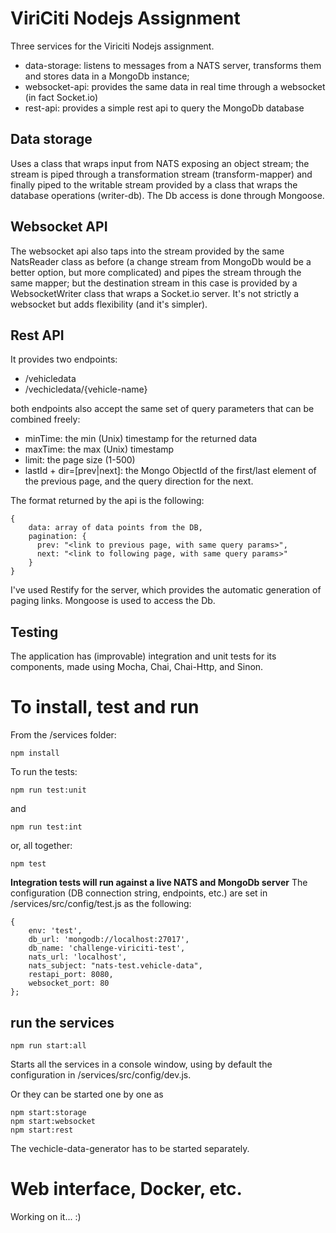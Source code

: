 # ViriCiti Nodejs Assignment

Three services for the Viriciti Nodejs assignment.

* data-storage: listens to messages from a NATS server, transforms them and stores data in a MongoDb  instance;
* websocket-api: provides the same data in real time through a websocket (in fact Socket.io)
* rest-api: provides a simple rest api to query the MongoDb database

## Data storage

Uses a class that wraps input from NATS exposing an object stream; the stream is piped through a transformation stream (transform-mapper) and finally piped to the writable stream provided by a class that wraps the database operations (writer-db). The Db access is done through Mongoose.

## Websocket API

The websocket api also taps into the stream provided by the same NatsReader class as before (a change stream from MongoDb would be a better option, but more complicated) and pipes the stream through the same mapper; but the destination stream in this case is provided by a WebsocketWriter class that wraps a Socket.io server. It's not strictly a websocket but adds flexibility (and it's simpler).

## Rest API

It provides two endpoints:
- /vehicledata
- /vechicledata/{vehicle-name}

both endpoints also accept the same set of query parameters that can be combined freely:
- minTime: the min (Unix) timestamp for the returned data
- maxTime: the max (Unix) timestamp
- limit: the page size (1-500)
- lastId + dir=[prev|next]: the Mongo ObjectId of the first/last element of the previous page, and the query direction for the next.

The format returned by the api is the following:
	
~~~~
{
    data: array of data points from the DB,
    pagination: {
      prev: "<link to previous page, with same query params>",
      next: "<link to following page, with same query params>"
    }
}
~~~~

I've used Restify for the server, which provides the automatic generation of paging links.
Mongoose is used to access the Db.

## Testing

The application has (improvable) integration and unit tests for its components, made using Mocha, Chai, Chai-Http, and Sinon. 

# To install, test and run

From the /services folder:

`npm install`

To run the tests:

`npm run test:unit`

and

`npm run test:int`

or, all together:

`npm test`

**Integration tests will run against a live NATS and MongoDb server** The configuration (DB connection string, endpoints, etc.) are set in /services/src/config/test.js as the following:

~~~~
{
    env: 'test',
    db_url: 'mongodb://localhost:27017',
    db_name: 'challenge-viriciti-test',
    nats_url: 'localhost',
    nats_subject: "nats-test.vehicle-data",
    restapi_port: 8080,
    websocket_port: 80
};
~~~~

## run the services

`npm run start:all`

Starts all the services in a console window, using by default the configuration in /services/src/config/dev.js.

Or they can be started one by one as 

~~~
npm start:storage
npm start:websocket
npm start:rest
~~~

The vechicle-data-generator has to be started separately.

# Web interface, Docker, etc.

Working on it... :)
